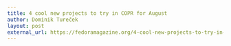 ```yaml
---
title: 4 cool new projects to try in COPR for August
author: Dominik Tureček
layout: post
external_url: https://fedoramagazine.org/4-cool-new-projects-to-try-in-copr-for-august-2019/
---
```


